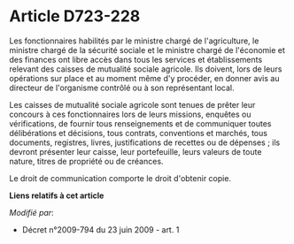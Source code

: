 # Article D723-228

Les fonctionnaires habilités par      le ministre chargé de l'agriculture, le ministre chargé de la sécurité sociale et le
ministre chargé de l'économie et des finances ont libre accès dans tous les services et établissements relevant des caisses
de mutualité sociale agricole. Ils doivent, lors de leurs opérations sur place et au moment même d'y procéder, en donner avis
au directeur de l'organisme contrôlé ou à son représentant local. 

Les caisses de mutualité sociale agricole sont tenues de prêter leur concours à ces fonctionnaires lors de leurs missions,
enquêtes ou vérifications, de fournir tous renseignements et de communiquer toutes délibérations et décisions, tous contrats,
conventions et marchés, tous documents, registres, livres, justifications de recettes ou de dépenses ; ils devront présenter
leur caisse, leur portefeuille, leurs valeurs de toute nature, titres de propriété ou de créances. 

Le droit de communication comporte le droit d'obtenir copie.

**Liens relatifs à cet article**

_Modifié par_:

  - Décret n°2009-794 du 23 juin 2009 - art. 1
